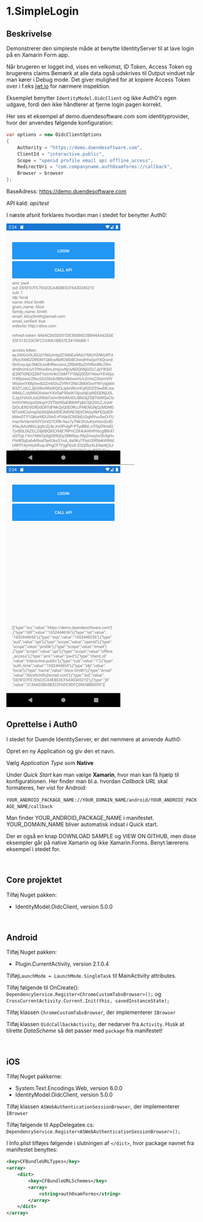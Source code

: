 ﻿# 1.SimpleLogin

## Beskrivelse
Demonstrerer den simpleste måde at benytte IdentityServer til at lave login på en Xamarin Form app.

Når brugeren er logget ind, vises en velkomst, ID Token, Access Token og brugerens claims Bemærk at alle data også udskrives til Output vinduet når
man kører i Debug mode. Det giver mulighed for at kopiere Access Token over i f.eks [jwt.io](jwt.io) for nærmere inspektion.

Eksemplet benytter `IdentityModel.OidcClient` og ikke Auth0's egen udgave, fordi den ikke håndterer at fjerne login pagen korrekt.

Her ses et eksempel af demo.duendesoftware.com som identityprovider, hvor der anvendes følgende konfiguration:

```c#
var options = new OidcClientOptions
{
    Authority = "https://demo.duendesoftware.com",
    ClientId = "interactive.public",
    Scope = "openid profile email api offline_access",
    RedirectUri = "com.companyname.auth0xamforms://callback",
    Browser = browser
};
```

BaseAdress: https://demo.duendesoftware.com

API kald: *api/test*

I næste afsnit forklares hvordan man i stedet for benytter Auth0:


![Screenshot 1652444681](images/Screenshot_1652444681.png).........![Screenshot 1652444689](images/Screenshot_1652444689.png)
&nbsp;

## Oprettelse i Auth0

I stedet for Duende IdentityServer, er det nemmere at anvende Auth0:

Opret en ny Application og giv den et navn.

Vælg *Application Type* som **Native**

Under *Quick Start* kan man vælge **Xamarin**, hvor man kan få hjælp til konfigurationen. Her finder man bl.a. hvordan *Callback URL* skal formateres, her vist for Android:

`YOUR_ANDROID_PACKAGE_NAME://YOUR_DOMAIN_NAME/android/YOUR_ANDROID_PACKAGE_NAME/callback`

Man finder YOUR_ANDROID_PACKAGE_NAME i manifestet. YOUR_DOMAIN_NAME bliver automatisk indsat i Quick start.

Der er også en knap DOWNLOAD SAMPLE og VIEW ON GITHUB, men disse eksempler går på native Xamarin og ikke Xamarin.Forms. Benyt lærerens eksempel i stedet for.

&nbsp;

## Core projektet

Tilføj Nuget pakken:
- IdentityModel.OidcClient, version 5.0.0

&nbsp;

## Android

Tilføj Nuget pakken: 
- Plugin.CurrentActivity, version 2.1.0.4

Tilføj`LaunchMode = LaunchMode.SingleTask` til MainActivity attributes. 

Tilføj følgende til OnCreate(): `DependencyService.Register<ChromeCustomTabsBrowser>();` og
`CrossCurrentActivity.Current.Init(this, savedInstanceState);`

Tilføj klassen `ChromeCustomTabsBrowser`, der implementerer `IBrowser`

Tilføj klassen `OidcCallbackActivity`, der nedarver fra `Activity`. Husk at tilrette *DataScheme* så det passer med `package` fra manifestet!

&nbsp;

## iOS

Tilføj Nuget pakkerne:
- System.Text.Encodings.Web, version 6.0.0
- IdentityModel.OidcClient, version 5.0.0

Tilføj klassen `ASWebAuthenticationSessionBrowser`, der implementerer `IBrowser`

Tilføj følgende til AppDelegatee.cs:  `DependencyService.Register<ASWebAuthenticationSessionBrowser>();`

I Info.plist tilføjes følgende i slutningen af `</dict>`, hvor package navnet fra manifestet benyttes:

```xml
<key>CFBundleURLTypes</key>
<array>
	<dict>
		<key>CFBundleURLSchemes</key>
		<array>
			<string>auth0xamforms</string>
		</array>
	</dict>
</array>
```

